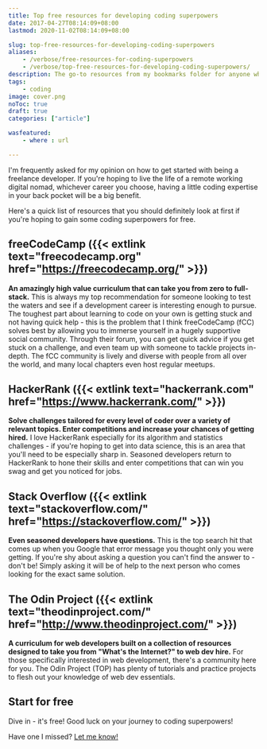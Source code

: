 ```yaml
---
title: Top free resources for developing coding superpowers
date: 2017-04-27T08:14:09+08:00
lastmod: 2020-11-02T08:14:09+08:00

slug: top-free-resources-for-developing-coding-superpowers
aliases:
    - /verbose/free-resources-for-coding-superpowers
    - /verbose/top-free-resources-for-developing-coding-superpowers/
description: The go-to resources from my bookmarks folder for anyone who wants to learn to code.
tags:
    - coding
image: cover.png
noToc: true
draft: true
categories: ["article"]

wasfeatured:
    - where : url

---
```


I'm frequently asked for my opinion on how to get started with being a freelance developer. If you're hoping to live the life of a remote working digital nomad, whichever career you choose, having a little coding expertise in your back pocket will be a big benefit.

Here's a quick list of resources that you should definitely look at first if you're hoping to gain some coding superpowers for free.

## freeCodeCamp ({{< extlink text="freecodecamp.org" href="https://freecodecamp.org/" >}})

**An amazingly high value curriculum that can take you from zero to full-stack.** This is always my top recommendation for someone looking to test the waters and see if a development career is interesting enough to pursue. The toughest part about learning to code on your own is getting stuck and not having quick help - this is the problem that I think freeCodeCamp (fCC) solves best by allowing you to immerse yourself in a hugely supportive social community. Through their forum, you can get quick advice if you get stuck on a challenge, and even team up with someone to tackle projects in-depth. The fCC community is lively and diverse with people from all over the world, and many local chapters even host regular meetups.

## HackerRank ({{< extlink text="hackerrank.com" href="https://www.hackerrank.com/" >}})

**Solve challenges tailored for every level of coder over a variety of relevant topics. Enter competitions and increase your chances of getting hired.** I love HackerRank especially for its algorithm and statistics challenges - if you're hoping to get into data science, this is an area that you'll need to be especially sharp in. Seasoned developers return to HackerRank to hone their skills and enter competitions that can win you swag and get you noticed for jobs.

## Stack Overflow ({{< extlink text="stackoverflow.com/" href="https://stackoverflow.com/" >}})

**Even seasoned developers have questions.** This is the top search hit that comes up when you Google that error message you thought only you were getting. If you're shy about asking a question you can't find the answer to - don't be! Simply asking it will be of help to the next person who comes looking for the exact same solution.

## The Odin Project ({{< extlink text="theodinproject.com/" href="http://www.theodinproject.com/" >}})

**A curriculum for web developers built on a collection of resources designed to take you from "What's the Internet?" to web dev hire.** For those specifically interested in web development, there's a community here for you. The Odin Project (TOP) has plenty of tutorials and practice projects to flesh out your knowledge of web dev essentials.

## Start for free

Dive in - it's free! Good luck on your journey to coding superpowers!

Have one I missed? [Let me know!](/contact)
